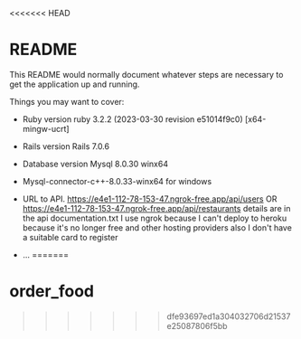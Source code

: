 <<<<<<< HEAD
# README

This README would normally document whatever steps are necessary to get the
application up and running.

Things you may want to cover:

* Ruby version ruby 3.2.2 (2023-03-30 revision e51014f9c0) [x64-mingw-ucrt]

* Rails version Rails 7.0.6

* Database version Mysql 8.0.30 winx64

* Mysql-connector-c++-8.0.33-winx64 for windows

* URL to API.  https://e4e1-112-78-153-47.ngrok-free.app/api/users OR  https://e4e1-112-78-153-47.ngrok-free.app/api/restaurants details are in the api 
  documentation.txt I use ngrok because I can't deploy to heroku because it's no longer free and other hosting providers also I don't have a suitable card 
  to register
* ...
=======
# order_food
>>>>>>> dfe93697ed1a304032706d21537e25087806f5bb
